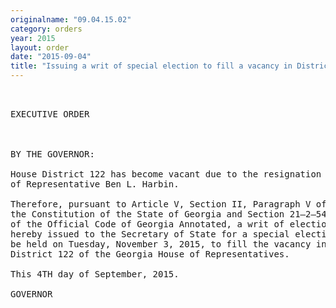 ```yaml
---
originalname: "09.04.15.02"
category: orders
year: 2015
layout: order
date: "2015-09-04"
title: "Issuing a writ of special election to fill a vacancy in District 122 of the Georgia House of Representatives"
---
```

<pre>
 

EXECUTIVE ORDER

 

BY THE GOVERNOR:

House District 122 has become vacant due to the resignation
of Representative Ben L. Harbin.

Therefore, pursuant to Article V, Section II, Paragraph V of
the Constitution of the State of Georgia and Section 21—2—544
of the Official Code of Georgia Annotated, a writ of election is
hereby issued to the Secretary of State for a special election to
be held on Tuesday, November 3, 2015, to fill the vacancy in
District 122 of the Georgia House of Representatives.

This 4TH day of September, 2015.

GOVERNOR

 

</pre>
